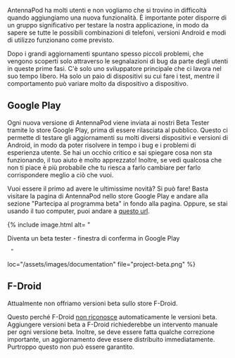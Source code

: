 AntennaPod ha molti utenti e non vogliamo che si trovino in difficoltà quando
aggiungiamo una nuova funzionalità. È importante poter disporre di un gruppo
significativo per testare la nostra applicazione, in modo da sapere se tutte le
possibili combinazioni di telefoni, versioni Android e modi di utilizzo
funzionano come previsto.

Dopo i grandi aggiornamenti spuntano spesso piccoli problemi, che vengono
scoperti solo attraverso le segnalazioni di bug da parte degli utenti in queste
prime fasi. C'è solo uno sviluppatore principale che ci lavora nel suo tempo
libero. Ha solo un paio di dispositivi su cui fare i test, mentre il
comportamento può variare molto da dispositivo a dispositivo.

## Google Play

Ogni nuova versione di AntennaPod viene inviata ai nostri Beta Tester tramite lo
store Google Play, prima di essere rilasciata al pubblico. Questo ci permette di
testare gli aggiornamenti su molti diversi dispositivi e versioni di Android, in
modo da poter risolvere in tempo i bug e i problemi di esperienza utente. Se hai
un occhio critico e sai spiegare cosa non sta funzionando, il tuo aiuto è molto
apprezzato! Inoltre, se vedi qualcosa che non ti piace è più probabile che tu
riesca a farlo cambiare per farlo corrispondere meglio a ciò che vuoi.

Vuoi essere il primo ad avere le ultimissime novità? Si può fare! Basta visitare
la pagina di AntennaPod nello store Google Play e andare alla sezione "Partecipa
al programma beta" in fondo alla pagina. Oppure, se stai usando il tuo computer,
puoi andare a [questo url](https://play.google.com/apps/testing/de.danoeh.antennapod).

{% include image.html alt= "

Diventa un beta tester - finestra di conferma in Google Play

     "

loc="/assets/images/documentation" file="project-beta.png" %}

## F-Droid

Attualmente non offriamo versioni beta sullo store F-Droid.

Questo perché F-Droid [non riconosce](https://gitlab.com/fdroid/fdroidserver/-/issues/161)
automaticamente le versioni beta. Aggiungere versioni beta a F-Droid
richiederebbe un intervento manuale per ogni versione beta. Inoltre, se deve
essere fatta qualche correzione importante, un aggiornamento deve essere
distribuito immediatamente. Purtroppo questo non può essere garantito.
